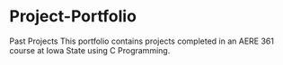 # Project-Portfolio
Past Projects
This portfolio contains projects completed in an AERE 361 course at Iowa State using C Programming.
